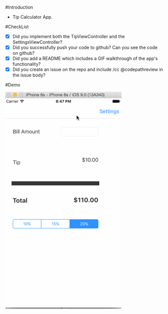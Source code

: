#Introduction
  - Tip Calculator App.
  
#CheckList

  - [x] Did you implement both the TipViewController and the SettingsViewController?
  - [x] Did you successfully push your code to github? Can you see the code on github?
  - [x] Did you add a README which includes a GIF walkthrough of the app's functionality?
  - [x] Did you create an issue on the repo and include /cc @codepathreview in the issue body?

#Demo

![](./tips.gif)
